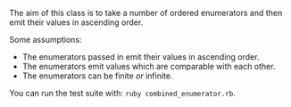  The aim of this class is to take a number of ordered enumerators and then
 emit their values in ascending order.

 Some assumptions:
   * The enumerators passed in emit their values in ascending order.
   * The enumerators emit values which are comparable with each other.
   * The enumerators can be finite *or* infinite.

You can run the test suite with: `ruby combined_enumerator.rb`.
